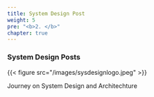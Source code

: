 ```yaml
---
title: System Design Post
weight: 5
pre: "<b>2. </b>"
chapter: true
---
```


### System Design Posts

{{< figure src="/images/sysdesignlogo.jpeg" >}}

Journey on System Design and Architechture

